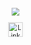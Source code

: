 <p align="center">
  <img src="https://media.giphy.com/media/WKdWA04KRn58A/giphy.gif">
</p>

<p align="center">
  <a href="https://www.linkedin.com/in/meeranh/"><img alt="LinkedIn" height="30px" width="30px" src="https://static.licdn.com/aero-v1/sc/h/akt4ae504epesldzj74dzred8">
</p>

